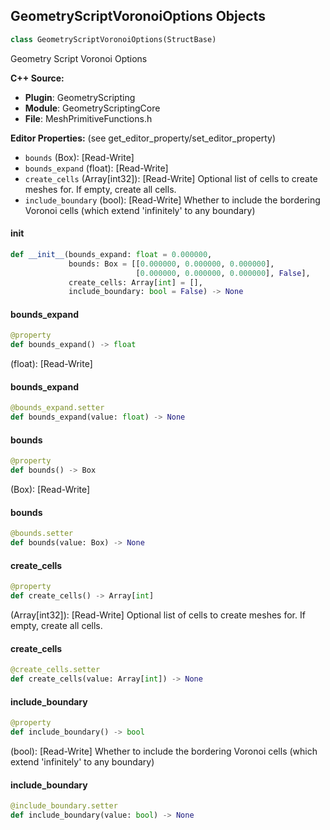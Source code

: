 ## GeometryScriptVoronoiOptions Objects

```python
class GeometryScriptVoronoiOptions(StructBase)
```

Geometry Script Voronoi Options

**C++ Source:**

- **Plugin**: GeometryScripting
- **Module**: GeometryScriptingCore
- **File**: MeshPrimitiveFunctions.h

**Editor Properties:** (see get_editor_property/set_editor_property)

- ``bounds`` (Box):  [Read-Write]
- ``bounds_expand`` (float):  [Read-Write]
- ``create_cells`` (Array[int32]):  [Read-Write] Optional list of cells to create meshes for.  If empty, create all cells.
- ``include_boundary`` (bool):  [Read-Write] Whether to include the bordering Voronoi cells (which extend 'infinitely' to any boundary)

<a id="unreal.GeometryScriptVoronoiOptions.__init__"></a>

#### __init__

```python
def __init__(bounds_expand: float = 0.000000,
             bounds: Box = [[0.000000, 0.000000, 0.000000],
                            [0.000000, 0.000000, 0.000000], False],
             create_cells: Array[int] = [],
             include_boundary: bool = False) -> None
```

<a id="unreal.GeometryScriptVoronoiOptions.bounds_expand"></a>

#### bounds_expand

```python
@property
def bounds_expand() -> float
```

(float):  [Read-Write]

<a id="unreal.GeometryScriptVoronoiOptions.bounds_expand"></a>

#### bounds_expand

```python
@bounds_expand.setter
def bounds_expand(value: float) -> None
```

<a id="unreal.GeometryScriptVoronoiOptions.bounds"></a>

#### bounds

```python
@property
def bounds() -> Box
```

(Box):  [Read-Write]

<a id="unreal.GeometryScriptVoronoiOptions.bounds"></a>

#### bounds

```python
@bounds.setter
def bounds(value: Box) -> None
```

<a id="unreal.GeometryScriptVoronoiOptions.create_cells"></a>

#### create_cells

```python
@property
def create_cells() -> Array[int]
```

(Array[int32]):  [Read-Write] Optional list of cells to create meshes for.  If empty, create all cells.

<a id="unreal.GeometryScriptVoronoiOptions.create_cells"></a>

#### create_cells

```python
@create_cells.setter
def create_cells(value: Array[int]) -> None
```

<a id="unreal.GeometryScriptVoronoiOptions.include_boundary"></a>

#### include_boundary

```python
@property
def include_boundary() -> bool
```

(bool):  [Read-Write] Whether to include the bordering Voronoi cells (which extend 'infinitely' to any boundary)

<a id="unreal.GeometryScriptVoronoiOptions.include_boundary"></a>

#### include_boundary

```python
@include_boundary.setter
def include_boundary(value: bool) -> None
```

<a id="unreal.GeometryScriptConstrainedDelaunayTriangulationOptions"></a>